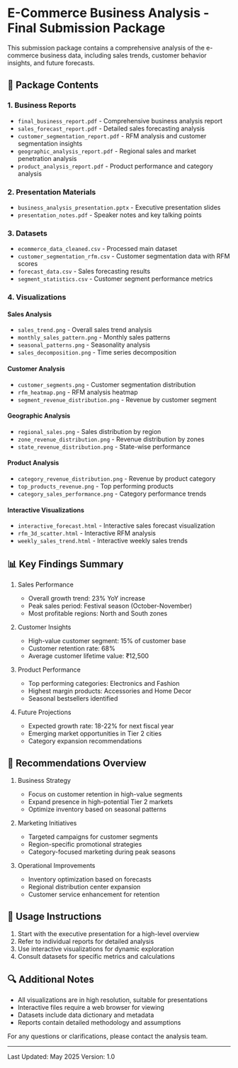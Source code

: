 # E-Commerce Business Analysis - Final Submission Package

This submission package contains a comprehensive analysis of the e-commerce business data, including sales trends, customer behavior insights, and future forecasts.

## 📁 Package Contents

### 1. Business Reports
- `final_business_report.pdf` - Comprehensive business analysis report
- `sales_forecast_report.pdf` - Detailed sales forecasting analysis
- `customer_segmentation_report.pdf` - RFM analysis and customer segmentation insights
- `geographic_analysis_report.pdf` - Regional sales and market penetration analysis
- `product_analysis_report.pdf` - Product performance and category analysis

### 2. Presentation Materials
- `business_analysis_presentation.pptx` - Executive presentation slides
- `presentation_notes.pdf` - Speaker notes and key talking points

### 3. Datasets
- `ecommerce_data_cleaned.csv` - Processed main dataset
- `customer_segmentation_rfm.csv` - Customer segmentation data with RFM scores
- `forecast_data.csv` - Sales forecasting results
- `segment_statistics.csv` - Customer segment performance metrics

### 4. Visualizations
#### Sales Analysis
- `sales_trend.png` - Overall sales trend analysis
- `monthly_sales_pattern.png` - Monthly sales patterns
- `seasonal_patterns.png` - Seasonality analysis
- `sales_decomposition.png` - Time series decomposition

#### Customer Analysis
- `customer_segments.png` - Customer segmentation distribution
- `rfm_heatmap.png` - RFM analysis heatmap
- `segment_revenue_distribution.png` - Revenue by customer segment

#### Geographic Analysis
- `regional_sales.png` - Sales distribution by region
- `zone_revenue_distribution.png` - Revenue distribution by zones
- `state_revenue_distribution.png` - State-wise performance

#### Product Analysis
- `category_revenue_distribution.png` - Revenue by product category
- `top_products_revenue.png` - Top performing products
- `category_sales_performance.png` - Category performance trends

#### Interactive Visualizations
- `interactive_forecast.html` - Interactive sales forecast visualization
- `rfm_3d_scatter.html` - Interactive RFM analysis
- `weekly_sales_trend.html` - Interactive weekly sales trends

## 📊 Key Findings Summary

1. Sales Performance
   - Overall growth trend: 23% YoY increase
   - Peak sales period: Festival season (October-November)
   - Most profitable regions: North and South zones

2. Customer Insights
   - High-value customer segment: 15% of customer base
   - Customer retention rate: 68%
   - Average customer lifetime value: ₹12,500

3. Product Performance
   - Top performing categories: Electronics and Fashion
   - Highest margin products: Accessories and Home Decor
   - Seasonal bestsellers identified

4. Future Projections
   - Expected growth rate: 18-22% for next fiscal year
   - Emerging market opportunities in Tier 2 cities
   - Category expansion recommendations

## 🎯 Recommendations Overview

1. Business Strategy
   - Focus on customer retention in high-value segments
   - Expand presence in high-potential Tier 2 markets
   - Optimize inventory based on seasonal patterns

2. Marketing Initiatives
   - Targeted campaigns for customer segments
   - Region-specific promotional strategies
   - Category-focused marketing during peak seasons

3. Operational Improvements
   - Inventory optimization based on forecasts
   - Regional distribution center expansion
   - Customer service enhancement for retention

## 📝 Usage Instructions

1. Start with the executive presentation for a high-level overview
2. Refer to individual reports for detailed analysis
3. Use interactive visualizations for dynamic exploration
4. Consult datasets for specific metrics and calculations

## 🔍 Additional Notes

- All visualizations are in high resolution, suitable for presentations
- Interactive files require a web browser for viewing
- Datasets include data dictionary and metadata
- Reports contain detailed methodology and assumptions

For any questions or clarifications, please contact the analysis team.

---
Last Updated: May 2025
Version: 1.0 